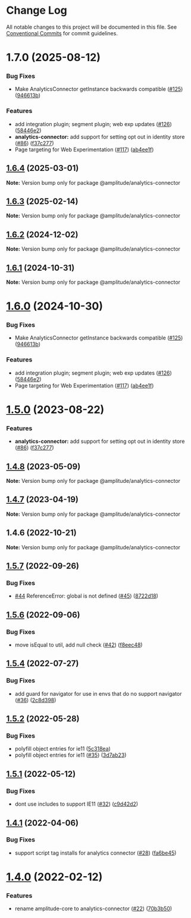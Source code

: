 # Change Log

All notable changes to this project will be documented in this file.
See [Conventional Commits](https://conventionalcommits.org) for commit guidelines.

# 1.7.0 (2025-08-12)


### Bug Fixes

* Make AnalyticsConnector getInstance backwards compatible ([#125](https://github.com/Anatomy-Financial/experiment-js-client/issues/125)) ([946613b](https://github.com/Anatomy-Financial/experiment-js-client/commit/946613b778c4f67048f0b4100912d5523bc598c9))


### Features

* add integration plugin; segment plugin; web exp updates ([#126](https://github.com/Anatomy-Financial/experiment-js-client/issues/126)) ([58446e2](https://github.com/Anatomy-Financial/experiment-js-client/commit/58446e2f8af0e41a8dcd9c759d53b60f041c70c2))
* **analytics-connector:** add support for setting opt out in identity store ([#86](https://github.com/Anatomy-Financial/experiment-js-client/issues/86)) ([f37c277](https://github.com/Anatomy-Financial/experiment-js-client/commit/f37c277764d434a1daada356d51e6a13a494d771))
* Page targeting for Web Experimentation ([#117](https://github.com/Anatomy-Financial/experiment-js-client/issues/117)) ([ab4ee1f](https://github.com/Anatomy-Financial/experiment-js-client/commit/ab4ee1f3929b41903c353ba4499bbdcf0a7b27dc))





## [1.6.4](https://github.com/amplitude/experiment-js-client/compare/@amplitude/analytics-connector@1.6.3...@amplitude/analytics-connector@1.6.4) (2025-03-01)

**Note:** Version bump only for package @amplitude/analytics-connector





## [1.6.3](https://github.com/amplitude/experiment-js-client/compare/@amplitude/analytics-connector@1.6.2...@amplitude/analytics-connector@1.6.3) (2025-02-14)

**Note:** Version bump only for package @amplitude/analytics-connector





## [1.6.2](https://github.com/amplitude/experiment-js-client/compare/@amplitude/analytics-connector@1.6.1...@amplitude/analytics-connector@1.6.2) (2024-12-02)

**Note:** Version bump only for package @amplitude/analytics-connector





## [1.6.1](https://github.com/amplitude/experiment-js-client/compare/@amplitude/analytics-connector@1.6.0...@amplitude/analytics-connector@1.6.1) (2024-10-31)

**Note:** Version bump only for package @amplitude/analytics-connector





# [1.6.0](https://github.com/amplitude/experiment-js-client/compare/@amplitude/analytics-connector@1.5.0...@amplitude/analytics-connector@1.6.0) (2024-10-30)


### Bug Fixes

* Make AnalyticsConnector getInstance backwards compatible ([#125](https://github.com/amplitude/experiment-js-client/issues/125)) ([946613b](https://github.com/amplitude/experiment-js-client/commit/946613b778c4f67048f0b4100912d5523bc598c9))


### Features

* add integration plugin; segment plugin; web exp updates ([#126](https://github.com/amplitude/experiment-js-client/issues/126)) ([58446e2](https://github.com/amplitude/experiment-js-client/commit/58446e2f8af0e41a8dcd9c759d53b60f041c70c2))
* Page targeting for Web Experimentation ([#117](https://github.com/amplitude/experiment-js-client/issues/117)) ([ab4ee1f](https://github.com/amplitude/experiment-js-client/commit/ab4ee1f3929b41903c353ba4499bbdcf0a7b27dc))





# [1.5.0](https://github.com/amplitude/experiment-js-client/compare/@amplitude/analytics-connector@1.4.8...@amplitude/analytics-connector@1.5.0) (2023-08-22)


### Features

* **analytics-connector:** add support for setting opt out in identity store ([#86](https://github.com/amplitude/experiment-js-client/issues/86)) ([f37c277](https://github.com/amplitude/experiment-js-client/commit/f37c277764d434a1daada356d51e6a13a494d771))





## [1.4.8](https://github.com/amplitude/experiment-js-client/compare/@amplitude/analytics-connector@1.4.7...@amplitude/analytics-connector@1.4.8) (2023-05-09)

**Note:** Version bump only for package @amplitude/analytics-connector





## [1.4.7](https://github.com/amplitude/experiment-js-client/compare/@amplitude/analytics-connector@1.4.6...@amplitude/analytics-connector@1.4.7) (2023-04-19)

**Note:** Version bump only for package @amplitude/analytics-connector





## 1.4.6 (2022-10-21)

**Note:** Version bump only for package @amplitude/analytics-connector





## [1.5.7](https://github.com/amplitude/experiment-js-client/compare/v1.5.6...v1.5.7) (2022-09-26)


### Bug Fixes

* [#44](https://github.com/amplitude/experiment-js-client/issues/44) ReferenceError: global is not defined ([#45](https://github.com/amplitude/experiment-js-client/issues/45)) ([8722d18](https://github.com/amplitude/experiment-js-client/commit/8722d18045497825111d3a4e64feef4dd7aeaa98))





## [1.5.6](https://github.com/amplitude/experiment-js-client/compare/v1.5.5...v1.5.6) (2022-09-06)


### Bug Fixes

* move isEqual to util, add null check ([#42](https://github.com/amplitude/experiment-js-client/issues/42)) ([f8eec48](https://github.com/amplitude/experiment-js-client/commit/f8eec48a104ed8e2e34b823279b4e8100d290c46))





## [1.5.4](https://github.com/amplitude/experiment-js-client/compare/v1.5.3...v1.5.4) (2022-07-27)


### Bug Fixes

* add guard for navigator for use in envs that do no support navigator ([#36](https://github.com/amplitude/experiment-js-client/issues/36)) ([2c8d398](https://github.com/amplitude/experiment-js-client/commit/2c8d3982a33caa088d6cfe74212cae8f07b1ac06))





## [1.5.2](https://github.com/amplitude/experiment-js-client/compare/v1.5.1...v1.5.2) (2022-05-28)


### Bug Fixes

* polyfill object entries for ie11 ([5c318ea](https://github.com/amplitude/experiment-js-client/commit/5c318ea100dafb467c06bafef69414d88f7867ea))
* polyfill object entries for ie11 ([#35](https://github.com/amplitude/experiment-js-client/issues/35)) ([3d7ab23](https://github.com/amplitude/experiment-js-client/commit/3d7ab2367fe34fc9a0c916bd0a9073e8791c75c5))





## [1.5.1](https://github.com/amplitude/experiment-js-client/compare/v1.5.0...v1.5.1) (2022-05-12)


### Bug Fixes

* dont use includes to support IE11 ([#32](https://github.com/amplitude/experiment-js-client/issues/32)) ([c9d42d2](https://github.com/amplitude/experiment-js-client/commit/c9d42d2826063e692e79a886e81b74b7e2c62921))





## [1.4.1](https://github.com/amplitude/experiment-js-client/compare/v1.4.0...v1.4.1) (2022-04-06)


### Bug Fixes

* support script tag installs for analytics connector ([#28](https://github.com/amplitude/experiment-js-client/issues/28)) ([fa6be45](https://github.com/amplitude/experiment-js-client/commit/fa6be45182569b3fe1f6a00204e031b6ae9747e1))





# [1.4.0](https://github.com/amplitude/experiment-js-client/compare/v1.3.4...v1.4.0) (2022-02-12)


### Features

* rename amplitude-core to analytics-connector ([#22](https://github.com/amplitude/experiment-js-client/issues/22)) ([70b3b50](https://github.com/amplitude/experiment-js-client/commit/70b3b5048a5bbc0d88717f5c8cf2db0a8cc85a4d))
